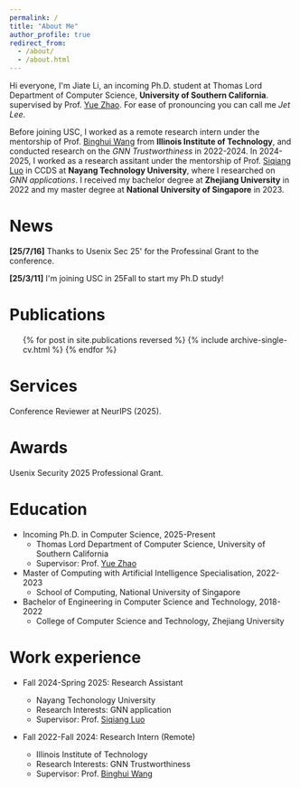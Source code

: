 ```yaml
---
permalink: /
title: "About Me"
author_profile: true
redirect_from: 
  - /about/
  - /about.html
---
```


Hi everyone, I'm Jiate Li, an incoming Ph.D. student at Thomas Lord Department of Computer Science, **University of Southern California**. supervised by Prof. [Yue Zhao](https://viterbi-web.usc.edu/~yzhao010/). For ease of pronouncing you can call me *Jet Lee*.

Before joining USC, I worked as a remote research intern under the mentorship of Prof. [Binghui Wang](https://wangbinghui.net/) from **Illinois Institute of Technology**, and conducted research on the *GNN Trustworthiness* in 2022-2024. In 2024-2025, I worked as a research assitant under the mentorship of Prof. [Siqiang Luo](https://siqiangluo.com/) in CCDS at **Nayang Technology University**, where I researched on *GNN applications*. I received my bachelor degree at **Zhejiang University** in 2022 and my master degree at **National University of Singapore** in 2023.

News
====
**[25/7/16]** Thanks to Usenix Sec 25' for the Professinal Grant to the conference.

**[25/3/11]** I'm joining USC in 25Fall to start my Ph.D study!


Publications
====
  <ul>{% for post in site.publications reversed %}
    {% include archive-single-cv.html %}
  {% endfor %}</ul>
 
Services
====
Conference Reviewer at NeurIPS (2025).

Awards
====
Usenix Security 2025 Professional Grant.


Education
====
* Incoming Ph.D. in Computer Science, 2025-Present
     * Thomas Lord Department of Computer Science, University of Southern California
     * Supervisor: Prof. [Yue Zhao](https://viterbi-web.usc.edu/~yzhao010/)
* Master of Computing with Artificial Intelligence Specialisation, 2022-2023 
     * School of Computing, National University of Singapore
* Bachelor of Engineering in Computer Science and Technology, 2018-2022
     * College of Computer Science and Technology, Zhejiang University

Work experience
====

* Fall 2024-Spring 2025: Research Assistant
  * Nayang Techonology University
  * Research Interests: GNN application
  * Supervisor: Prof. [Siqiang Luo](https://siqiangluo.com/)

* Fall 2022-Fall 2024: Research Intern (Remote)
  * Illinois Institute of Technology
  * Research Interests: GNN Trustworthiness
  * Supervisor: Prof. [Binghui Wang](https://wangbinghui.net/)
